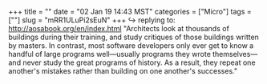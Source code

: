 +++
title = ""
date = "02 Jan 19 14:43 MST"
categories = ["Micro"]
tags = [""]
slug = "mRR1ULuPi2sEuN"
+++
↪️ replying to: http://aosabook.org/en/index.html
"Architects look at thousands of buildings during their training, and study critiques of those buildings written by masters. In contrast, most software developers only ever get to know a handful of large programs well—usually programs they wrote themselves—and never study the great programs of history. As a result, they repeat one another's mistakes rather than building on one another's successes."

